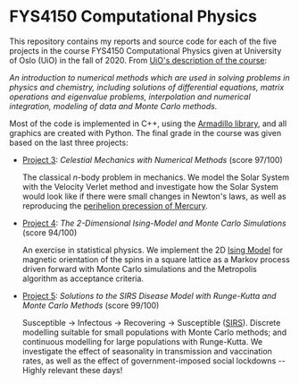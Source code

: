 # FYS4150 Computational Physics
This repository contains my reports and source code for each of the five projects in the course FYS4150 Computational Physics given at University of Oslo (UiO) in the fall of 2020. From [UiO's description of the course](https://www.uio.no/studier/emner/matnat/fys/FYS4150/index-eng.html):

*An introduction to numerical methods which are used in solving problems in physics and chemistry, including solutions of differential equations, matrix operations and eigenvalue problems, interpolation and numerical integration, modeling of data and Monte Carlo methods.*

Most of the code is implemented in C++, using the [Armadillo library](http://arma.sourceforge.net/), and all graphics are created with Python. The final grade in the course was given based on the last three projects:
* [Project 3](https://github.com/fonstelien/FYS4150/blob/master/project3/report/project3.pdf): *Celestial Mechanics with Numerical Methods* (score 97/100)

    The classical *n*-body problem in mechanics. We model the Solar System with the Velocity Verlet method and investigate how the Solar System would look like if there were small changes in Newton's laws, as well as reproducing the [perihelion precession of Mercury](https://en.wikipedia.org/wiki/Tests_of_general_relativity#Perihelion_precession_of_Mercury).
* [Project 4](https://github.com/fonstelien/FYS4150/blob/master/project4/report/project4.pdf): *The 2-Dimensional Ising-Model and Monte Carlo Simulations* (score 94/100)

    An exercise in statistical physics. We implement the 2D [Ising Model](https://en.wikipedia.org/wiki/Ising_model) for magnetic orientation of the spins in a square lattice as a Markov process driven forward with Monte Carlo simulations and the Metropolis algorithm as acceptance criteria.

* [Project 5](https://github.com/fonstelien/FYS4150/blob/master/project5/report/project5.pdf): *Solutions to the SIRS Disease Model with Runge-Kutta and Monte Carlo Methods* (score 99/100)
    
    Susceptible &#8594; Infectous &#8594; Recovering &#8594; Susceptible ([SIRS](https://en.wikipedia.org/wiki/Compartmental_models_in_epidemiology#The_SIR_model)). Discrete modelling suitable for small populations with Monte Carlo methods; and continuous modelling for large populations with Runge-Kutta. We investigate the effect of seasonality in transmission and vaccination rates, as well as the effect of government-imposed social lockdowns -- Highly relevant these days!
